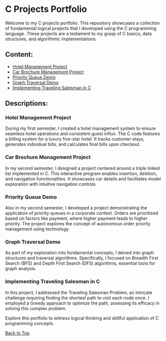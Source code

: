 # C Projects Portfolio

Welcome to my C projects portfolio. This repository showcases a collection of fundamental logical projects that I developed using the C programming language. These projects are a testament to my grasp of C basics, data structures, and algorithmic implementations.

## Content:

- [Hotel Management Project](#hotel-management-project)
- [Car Brochure Management Project](#car-brochure-management-project)
- [Priority Queue Demo](#priority-queue-demo)
- [Graph Traversal Demo](#graph-traversal-demo)
- [Implementing Traveling Salesman in C](#implementing-traveling-salesman-in-c)

## Descriptions:

### Hotel Management Project

During my first semester, I created a hotel management system to ensure seamless hotel operations and consistent guest influx. The C code features a billing system for a luxury five-star hotel. It tracks customer stays, generates individual bills, and calculates final bills upon checkout.

### Car Brochure Management Project

In my second semester, I designed a project centered around a triple linked list implemented in C. This interactive program enables insertion, deletion, and navigation functionalities. It showcases car details and facilitates model exploration with intuitive navigation controls.

### Priority Queue Demo

Also in my second semester, I developed a project demonstrating the application of priority queues in a corporate context. Orders are prioritized based on factors like payment, where higher payment leads to higher priority. The project explores the concept of autonomous order priority management using technology.

### Graph Traversal Demo

As part of my exploration into fundamental concepts, I delved into graph structures and traversal algorithms. Specifically, I focused on Breadth First Search (BFS) and Depth First Search (DFS) algorithms, essential tools for graph analysis.

### Implementing Traveling Salesman in C

In this project, I addressed the Traveling Salesman Problem, an intricate challenge requiring finding the shortest path to visit each node once. I employed a Greedy approach to optimize the path, assessing its efficacy in solving this complex problem.

Explore this portfolio to witness logical thinking and skillful application of C programming concepts.

[Back to Top](#content)

